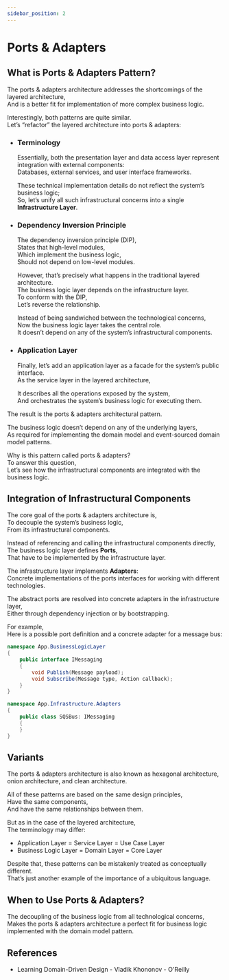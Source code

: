 ```yaml
---
sidebar_position: 2
---
```


# Ports & Adapters

## What is Ports & Adapters Pattern?

The ports & adapters architecture addresses the shortcomings of the layered architecture,  
And is a better fit for implementation of more complex business logic.

Interestingly, both patterns are quite similar.  
Let’s “refactor” the layered architecture into ports & adapters:

- ### Terminology

  Essentially, both the presentation layer and data access layer represent integration with external components:  
  Databases, external services, and user interface frameworks.

  These technical implementation details do not reflect the system’s business logic;  
  So, let’s unify all such infrastructural concerns into a single **Infrastructure Layer**.

- ### Dependency Inversion Principle

  The dependency inversion principle (DIP),  
  States that high-level modules,  
  Which implement the business logic,  
  Should not depend on low-level modules.

  However, that’s precisely what happens in the traditional layered architecture.  
  The business logic layer depends on the infrastructure layer.  
  To conform with the DIP,  
  Let’s reverse the relationship.

  Instead of being sandwiched between the technological concerns,  
  Now the business logic layer takes the central role.  
  It doesn’t depend on any of the system’s infrastructural components.

- ### Application Layer

  Finally, let’s add an application layer as a facade for the system’s public interface.  
  As the service layer in the layered architecture,

  It describes all the operations exposed by the system,  
  And orchestrates the system’s business logic for executing them.

The result is the ports & adapters architectural pattern.

The business logic doesn’t depend on any of the underlying layers,  
As required for implementing the domain model and event-sourced domain model patterns.

Why is this pattern called ports & adapters?  
To answer this question,  
Let’s see how the infrastructural components are integrated with the business logic.

## Integration of Infrastructural Components

The core goal of the ports & adapters architecture is,  
To decouple the system’s business logic,  
From its infrastructural components.

Instead of referencing and calling the infrastructural components directly,  
The business logic layer defines **Ports**,  
That have to be implemented by the infrastructure layer.

The infrastructure layer implements **Adapters**:  
Concrete implementations of the ports interfaces for working with different technologies.

The abstract ports are resolved into concrete adapters in the infrastructure layer,  
Either through dependency injection or by bootstrapping.

For example,  
Here is a possible port definition and a concrete adapter for a message bus:

```cs
namespace App.BusinessLogicLayer
{
    public interface IMessaging
    {
        void Publish(Message payload);
        void Subscribe(Message type, Action callback);
    }
}
```

```cs
namespace App.Infrastructure.Adapters
{
    public class SQSBus: IMessaging
    {
    }
}
```

## Variants

The ports & adapters architecture is also known as hexagonal architecture, onion architecture, and clean architecture.

All of these patterns are based on the same design principles,  
Have the same components,  
And have the same relationships between them.

But as in the case of the layered architecture,  
The terminology may differ:

- Application Layer = Service Layer = Use Case Layer
- Business Logic Layer = Domain Layer = Core Layer

Despite that, these patterns can be mistakenly treated as conceptually different.  
That’s just another example of the importance of a ubiquitous language.

## When to Use Ports & Adapters?

The decoupling of the business logic from all technological concerns,  
Makes the ports & adapters architecture a perfect fit for business logic implemented with the domain model pattern.

## References

- Learning Domain-Driven Design - Vladik Khononov - O'Reilly
